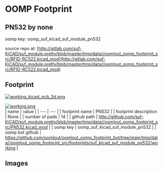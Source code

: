 # OOMP Footprint  
## PN532  by none  
  
oomp key: oomp_suf_kicad_suf_module_pn532  
  
source repo at: [http://gitlab.com/suf-KiCAD/suf_module.pretty/blob/master/tmp/data//oomlout_oomp_footprint_src/RFID-RC522.kicad_mod](http://gitlab.com/suf-KiCAD/suf_module.pretty/blob/master/tmp/data//oomlout_oomp_footprint_src/RFID-RC522.kicad_mod)  
## Footprint  
  
[![working_kicad_pcb_3d.png](working_kicad_pcb_3d_600.png)](working_kicad_pcb_3d.png)  
  
[![working.png](working_600.png)](working.png)  
| name | value | 
| --- | --- | 
| footprint name | PN532 | 
| footprint description | None | 
| number of pads | 14 | 
| github path | http://github.com/suf-KiCAD/suf_module.pretty/blob/master/tmp/data//oomlout_oomp_footprint_src/PN532.kicad_mod | 
| oomp key | oomp_suf_kicad_suf_module_pn532 | 
| oomp bot github | https://github.com/oomlout/oomlout_oomp_footprint_bot/tree/main/tmp/data//oomlout_oomp_footprint_src/footprints/suf_kicad_suf_module_pn532/working | 
## Images  
